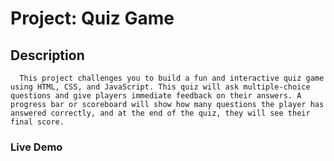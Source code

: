 # Project: Quiz Game
## Description
      This project challenges you to build a fun and interactive quiz game using HTML, CSS, and JavaScript. This quiz will ask multiple-choice questions and give players immediate feedback on their answers. A progress bar or scoreboard will show how many questions the player has answered correctly, and at the end of the quiz, they will see their final score.

### Live Demo

